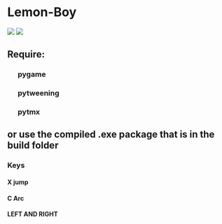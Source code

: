 # Lemon-Boy

<link rel="stylesheet" href="https://bootswatch.com/4/united/bootstrap.min.css">



<div class = "container">
  <div class = "card">
<img src = "https://github.com/hug58/Lemon-Boy/blob/master/gif/menu.gif" >

<img src= "https://github.com/hug58/Lemon-Boy/blob/master/gif/estado_actual.gif">
  </div>
</div>

<h2> Require: </h2>
  <ol> <h3> pygame </h3></ol>
  <ol> <h3> pytweening </h3></ol>
  <ol> <h3> pytmx </h3></ol>
  
<h2> or use the compiled .exe package that is in the build folder
</h2>
 
  
<h3> Keys </h3>
<h4> X jump </h4>
<h4> C Arc </h4>
<h4>  LEFT AND RIGHT </4>

